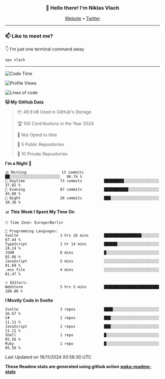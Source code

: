 <h3 align="center">👋 Hello there! I'm Niklas Vlach</h3>
<p align="center">
  <a href="https://niklas-vlach.com">Website</a> •
  <a href="https://twitter.com/NiklasVlach">Twitter</a>
</p>

---

### 📫 Like to meet me?

👇 I'm just one terminal command away

```bash
npx vlach
```

---
<!--START_SECTION:waka-->
![Code Time](http://img.shields.io/badge/Code%20Time-834%20hrs%206%20mins-blue)

![Profile Views](http://img.shields.io/badge/Profile%20Views-0-blue)

![Lines of code](https://img.shields.io/badge/From%20Hello%20World%20I%27ve%20Written-124.1%20thousand%20lines%20of%20code-blue)

**🐱 My GitHub Data** 

> 📦 49.9 kB Used in GitHub's Storage 
 > 
> 🏆 100 Contributions in the Year 2024
 > 
> 🚫 Not Opted to Hire
 > 
> 📜 5 Public Repositories 
 > 
> 🔑 10 Private Repositories 
 > 
**I'm a Night 🦉** 

```text
🌞 Morning                13 commits          ██░░░░░░░░░░░░░░░░░░░░░░░   06.74 % 
🌆 Daytime                73 commits          █████████░░░░░░░░░░░░░░░░   37.82 % 
🌃 Evening                87 commits          ███████████░░░░░░░░░░░░░░   45.08 % 
🌙 Night                  20 commits          ███░░░░░░░░░░░░░░░░░░░░░░   10.36 % 
```


📊 **This Week I Spent My Time On** 

```text
🕑︎ Time Zone: Europe/Berlin

💬 Programming Languages: 
Svelte                   3 hrs 26 mins       █████████████████░░░░░░░░   67.44 % 
TypeScript               1 hr 14 mins        ██████░░░░░░░░░░░░░░░░░░░   24.24 % 
JSON                     8 mins              █░░░░░░░░░░░░░░░░░░░░░░░░   02.86 % 
JavaScript               5 mins              ░░░░░░░░░░░░░░░░░░░░░░░░░   01.69 % 
.env file                4 mins              ░░░░░░░░░░░░░░░░░░░░░░░░░   01.47 % 

🔥 Editors: 
WebStorm                 5 hrs 5 mins        █████████████████████████   100.00 % 
```

**I Mostly Code in Svelte** 

```text
Svelte                   3 repos             ████░░░░░░░░░░░░░░░░░░░░░   16.67 % 
C#                       2 repos             ███░░░░░░░░░░░░░░░░░░░░░░   11.11 % 
JavaScript               2 repos             ███░░░░░░░░░░░░░░░░░░░░░░   11.11 % 
Shell                    1 repo              █░░░░░░░░░░░░░░░░░░░░░░░░   05.56 % 
Ruby                     1 repo              █░░░░░░░░░░░░░░░░░░░░░░░░   05.56 % 
```




 Last Updated on 16/11/2024 00:58:30 UTC
<!--END_SECTION:waka-->

**These Readme stats are generated using github action [waka-readme-stats](https://github.com/anmol098/waka-readme-stats)**

